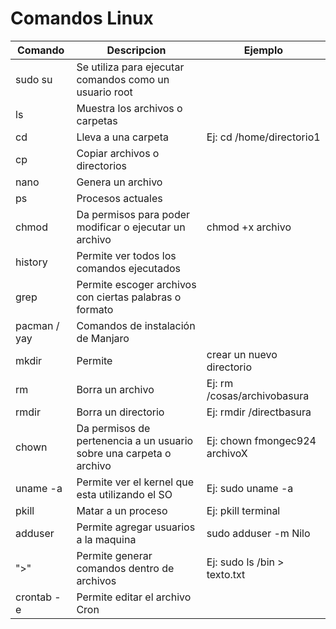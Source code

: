 # Comandos Linux
|Comando|Descripcion|Ejemplo|
|--------|------------------------------------------------------|------------|
sudo su | Se utiliza para ejecutar comandos como un usuario root|
ls | Muestra los archivos o carpetas | 
cd | Lleva a una carpeta | Ej: cd /home/directorio1|
cp | Copiar archivos o directorios
nano | Genera un archivo|
ps | Procesos actuales |
chmod | Da permisos para poder modificar o ejecutar un archivo | chmod +x archivo|
history | Permite ver todos los comandos ejecutados | 
grep | Permite escoger archivos con ciertas palabras o formato|
pacman / yay | Comandos de instalación de Manjaro |
mkdir | Permite |crear un nuevo directorio | Ej: mkdir prueba|
rm | Borra un archivo | Ej: rm /cosas/archivobasura|
rmdir | Borra un directorio | Ej: rmdir /directbasura|
chown | Da permisos de pertenencia a un usuario sobre una carpeta o archivo| Ej: chown fmongec924 archivoX|
uname -a| Permite ver el kernel que esta utilizando el SO | Ej: sudo uname -a
pkill | Matar a un proceso | Ej: pkill terminal
adduser | Permite agregar usuarios a la maquina|  sudo adduser -m Nilo
">" | Permite generar comandos dentro de archivos | Ej: sudo ls /bin > texto.txt
crontab -e | Permite editar el archivo Cron| 









